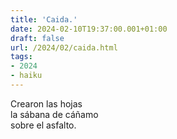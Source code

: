 ```yaml
---
title: 'Caida.'
date: 2024-02-10T19:37:00.001+01:00
draft: false
url: /2024/02/caida.html
tags: 
- 2024
- haiku
---
```


Crearon las hojas  
la sábana de cáñamo  
sobre el asfalto.  